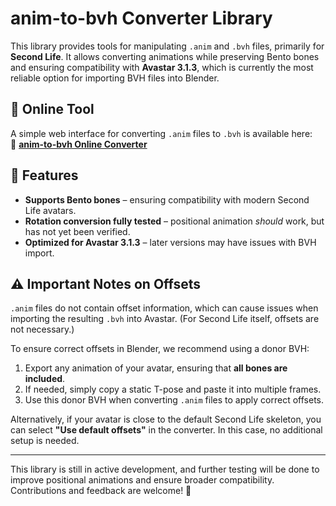 # anim-to-bvh Converter Library

This library provides tools for manipulating `.anim` and `.bvh` files, primarily for **Second Life**. It allows converting animations while preserving Bento bones and ensuring compatibility with **Avastar 3.1.3**, which is currently the most reliable option for importing BVH files into Blender.

## 🚀 Online Tool  
A simple web interface for converting `.anim` files to `.bvh` is available here:  
🔗 **[anim-to-bvh Online Converter](https://dreamflyer.github.io/anim-to-bvh)**  

## 📌 Features  
- **Supports Bento bones** – ensuring compatibility with modern Second Life avatars.  
- **Rotation conversion fully tested** – positional animation *should* work, but has not yet been verified.  
- **Optimized for Avastar 3.1.3** – later versions may have issues with BVH import.  

## ⚠️ Important Notes on Offsets  
`.anim` files do not contain offset information, which can cause issues when importing the resulting `.bvh` into Avastar. (For Second Life itself, offsets are not necessary.)  

To ensure correct offsets in Blender, we recommend using a donor BVH:  
1. Export any animation of your avatar, ensuring that **all bones are included**.  
2. If needed, simply copy a static T-pose and paste it into multiple frames.  
3. Use this donor BVH when converting `.anim` files to apply correct offsets.  

Alternatively, if your avatar is close to the default Second Life skeleton, you can select **"Use default offsets"** in the converter. In this case, no additional setup is needed.  

---

This library is still in active development, and further testing will be done to improve positional animations and ensure broader compatibility.  
Contributions and feedback are welcome! 🚀  
